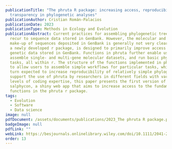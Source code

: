 ```yaml
---
publicationTitle: "The phruta R package: increasing access, reproducibility, and
  transparency in phylogenetic analyses"
publicationAuthor: Cristian Román-Palacios
publicationDate: 2023
publicationType: Methods in Ecology and Evolution
publicationAbstract: Current practices for assembling phylogenetic trees often
  recur to sequence data stored in GenBank. However, the molecular and taxonomic
  make-up of sequences deposited in GenBank is generally not very clear. phruta,
  a newly developed r package, is designed to primarily improve access to
  genetic data stored in GenBank. Functions in phruta further enable users to
  assemble single- and multi-gene molecular datasets, and run basic phylogenetic
  tasks, all within r. The structure of the functions implemented in phruta aim
  to allow users to assemble simple workflows for particular tasks, which are in
  turn expected to increase reproducibility of relatively simple phylogenies. To
  support the use of phruta by researchers in different fields with variable
  levels of coding expertise, this paper presents the first version of
  salphycon, a shiny web app that aims to increase access to the fundamental
  functions in the phruta r package.
tags:
  - Evolution
  - Software
  - Data science
image: null
pdfDocument: /assets/documents/publications/2023_The phruta R package.pdf
badgeImage: null
pdfLink: ""
webLink: https://besjournals.onlinelibrary.wiley.com/doi/10.1111/2041-210X.14147
order: 13
---
```

